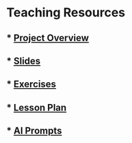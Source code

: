# Teaching Resources

## * [Project Overview](/en/README.md)

## * [Slides](/en/slides.md)

## * [Exercises](/en/exercises.md)

## * [Lesson Plan](/en/lesson-plan.md)

## * [AI Prompts](/en/prompts.md)
